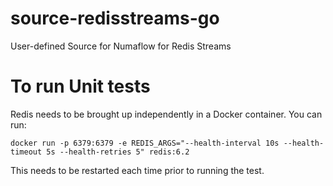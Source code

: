 # source-redisstreams-go
User-defined Source for Numaflow for Redis Streams



# To run Unit tests
Redis needs to be brought up independently in a Docker container. You can run:

```
docker run -p 6379:6379 -e REDIS_ARGS="--health-interval 10s --health-timeout 5s --health-retries 5" redis:6.2
```

This needs to be restarted each time prior to running the test.